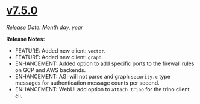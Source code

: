 # [v7.5.0](https://github.com/aerospike/aerolab/releases/tag/7.5.0)

_Release Date: Month day, year_

**Release Notes:**
* FEATURE: Added new client: `vector`.
* FEATURE: Added new client: `graph`.
* ENHANCEMENT: Added option to add specific ports to the firewall rules on GCP and AWS backends.
* ENHANCEMENT: AGI will not parse and graph `security.c` type messages for authentication message counts per second.
* ENHANCEMENT: WebUI add option to `attach trino` for the trino client cli.
